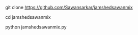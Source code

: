 git clone https://github.com/Sawansarkar/jamshedsawanmix

cd jamshedsawanmix

python jamshedsawanmix.py
